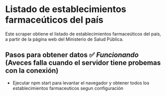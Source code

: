 # Listado de establecimientos farmaceúticos del país

 Este scraper obtiene el listado de establecimientos farmaceúticos del país, a partir de la página web del Ministerio de Salud Pública.

## Pasos para obtener datos ✅ ***Funcionando*** (Aveces falla cuando el servidor tiene probemas con la conexión)

- Ejecutar npm start para levantar el navegador y obtener todos los establecimientos farmaceuticos segun configuración
